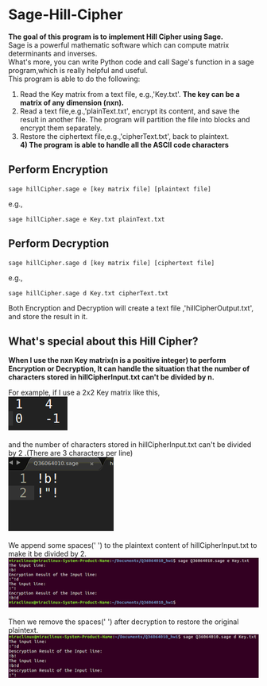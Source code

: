 # Sage-Hill-Cipher
**The goal of this program is to implement Hill Cipher using Sage.** <br/>
Sage is a powerful mathematic software which can compute matrix determinants and inverses. <br/>
What's more, you can write Python code and call Sage's function in a sage program,which is really helpful and useful.<br/>
This program is able to do the following:<br/>
1) Read the Key matrix from a text file, e.g.,'Key.txt'. **The key can be a matrix of any dimension (nxn).**<br/>
2) Read a text file,e.g.,'plainText.txt', encrypt its content, and save the result in another file. The program will  partition the
file into blocks and encrypt them separately.<br/>
3) Restore the ciphertext file,e.g.,'cipherText.txt', back to plaintext.<br/>**4) The program is able to handle all the ASCII code characters**

## Perform Encryption
```
sage hillCipher.sage e [key matrix file] [plaintext file]
```
e.g.,
```
sage hillCipher.sage e Key.txt plainText.txt
```

## Perform Decryption
```
sage hillCipher.sage d [key matrix file] [ciphertext file]
```
e.g.,
```
sage hillCipher.sage d Key.txt cipherText.txt
```

Both Encryption and Decryption will create a text file ,'hillCipherOutput.txt', and store the result in it.

## What's special about this Hill Cipher?
**When I use the nxn Key matrix(n is a positive integer) to perform Encryption or Decryption, 
It can handle the situation that the number of characters stored in hillCipherInput.txt can't be divided by n.**

For example, if I use a 2x2 Key matrix like this,<br/>
![](./images/KeyMatrix.png)<br/>
<br/>and the number of characters stored in hillCipherInput.txt can't be divided by 2 .(There are 3 characters per line)<br/>
![](./images/Plaintext.png)<br/>
<br/>We append some spaces(' ') to the plaintext content of hillCipherInput.txt to make it be divided by 2.<br/>
![](./images/Encryption.png)<br/>
<br/>Then we remove the spaces(' ') after decryption to restore the original plaintext.<br/>
![](./images/Decryption.png)<br/>

